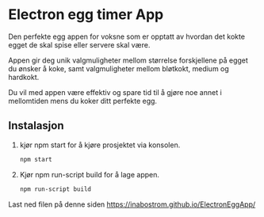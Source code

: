 # Electron egg timer App

Den perfekte egg appen for voksne som er opptatt av hvordan det kokte egget de skal spise eller servere skal være.

Appen gir deg unik valgmuligheter mellom størrelse forskjellene på egget du ønsker å koke, samt valgmuligheter mellom bløtkokt, medium og hardkokt.

Du vil med appen være effektiv og spare tid til å gjøre noe annet i mellomtiden mens du koker ditt perfekte egg.

## Instalasjon

1. kjør npm start for å kjøre prosjektet via konsolen.

   ```bash
   npm start
   ```

2. Kjør npm run-script build for å lage appen.
   ```bash
   npm run-script build
   ```
Last ned filen på denne siden https://inabostrom.github.io/ElectronEggApp/
